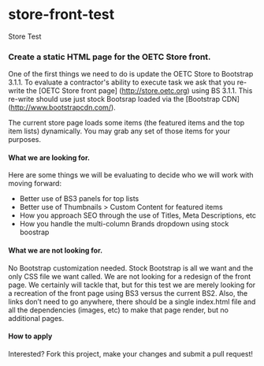 store-front-test
================

Store Test

### Create a static HTML page for the OETC Store front. 

One of the first things we need to do is update the OETC Store to Bootstrap 3.1.1. To evaluate a contractor's ability to execute task we ask that you re-write the [OETC Store front page] (http://store.oetc.org) using BS 3.1.1. This re-write should use just stock Bootsrap loaded via the [Bootstrap CDN] (http://www.bootstrapcdn.com/). 

The current store page loads some items (the featured items and the top item lists) dynamically. You may grab any set of those items for your purposes.

#### What we are looking for. 
Here are some things we will be evaluating to decide who we will work with moving forward: 

* Better use of BS3 panels for top lists
* Better use of Thumbnails > Custom Content for featured items
* How you approach SEO through the use of Titles, Meta Descriptions, etc
* How you handle the multi-column Brands dropdown using stock boostrap

#### What we are not looking for. 
No Bootstrap customization needed. Stock Bootstrap is all we want and the only CSS file we want called. We are not looking for a redesign of the front page. We certainly will tackle that, but for this test we are merely looking for a recreation of the front page using BS3 versus the current BS2. Also, the links don’t need to go anywhere, there should be a single index.html file and all the dependencies (images, etc) to make that page render, but no additional pages. 

#### How to apply
Interested? Fork this project, make your changes and submit a pull request!
